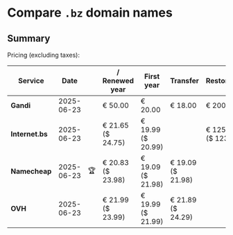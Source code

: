 # Compare `.bz` domain names

## Summary

Pricing (excluding taxes):

| Service | Date |  | / Renewed year | First year | Transfer | Restoration |
|--|--|--|--|--|--|--|
| **Gandi** | 2025-06-23 |  | € 50.00 | € 20.00 | € 18.00 | € 200.00 |
| **Internet.bs** | 2025-06-23 |  | € 21.65<br>($ 24.75) | € 19.99<br>($ 20.99) |  | € 125.49<br>($ 123.85) |
| **Namecheap** | 2025-06-23 | 🏆 | € 20.83<br>($ 23.98) | € 19.09<br>($ 21.98) | € 19.09<br>($ 21.98) |  |
| **OVH** | 2025-06-23 |  | € 21.99<br>($ 23.99) | € 19.99<br>($ 21.99) | € 21.89<br>($ 24.29) |  |
